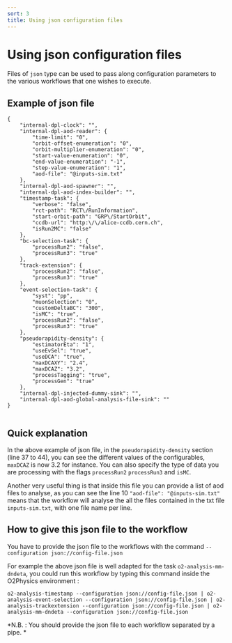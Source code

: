 ```yaml
---
sort: 3
title: Using json configuration files
---
```


# Using json configuration files

Files of `json` type can be used to pass along configuration parameters to the various workflows 
that one wishes to execute. 

## Example of json file

```json=
{
    "internal-dpl-clock": "",
    "internal-dpl-aod-reader": {
        "time-limit": "0",
        "orbit-offset-enumeration": "0",
        "orbit-multiplier-enumeration": "0",
        "start-value-enumeration": "0",
        "end-value-enumeration": "-1",
        "step-value-enumeration": "1",
        "aod-file": "@inputs-sim.txt"
    },
    "internal-dpl-aod-spawner": "",
    "internal-dpl-aod-index-builder": "",
    "timestamp-task": {
        "verbose": "false",
        "rct-path": "RCT\/RunInformation",
        "start-orbit-path": "GRP\/StartOrbit",
        "ccdb-url": "http:\/\/alice-ccdb.cern.ch",
        "isRun2MC": "false"
    },
    "bc-selection-task": {
        "processRun2": "false",
        "processRun3": "true"
    },
    "track-extension": {
        "processRun2": "false",
        "processRun3": "true"
    },
    "event-selection-task": {
        "syst": "pp",
        "muonSelection": "0",
        "customDeltaBC": "300",
        "isMC": "true",
        "processRun2": "false",
        "processRun3": "true"
    },
    "pseudorapidity-density": {
        "estimatorEta": "1",
        "useEvSel": "true",
        "useDCA": "true",
        "maxDCAXY": "2.4",
        "maxDCAZ": "3.2",
        "processTagging": "true",
        "processGen": "true"
    },
    "internal-dpl-injected-dummy-sink": "",
    "internal-dpl-aod-global-analysis-file-sink": ""
}


```

## Quick explanation 

In the above example of json file, in the `pseudorapidity-density` section (line 37 to 44), you can see the different values of the configurables, `maxDCAZ` is now 3.2 for instance. You can also specify the type of data you are processing with the flags `processRun2` `processRun3` and `isMC`. 

Another very useful thing is that inside this file you can provide a list of aod files to analyse, as you can see the line 10 `"aod-file": "@inputs-sim.txt"` means that the workflow will analyse the all the files contained in the txt file `inputs-sim.txt`, with one file name per line. 

## How to give this json file to the workflow

You have to provide the json file to the workflows with the command `--configuration json://config-file.json`

For example the above json file is well adapted for the task `o2-analysis-mm-dndeta`, you could run this workflow by typing this command inside the O2Physics environment : 

`o2-analysis-timestamp --configuration json://config-file.json | o2-analysis-event-selection --configuration json://config-file.json | o2-analysis-trackextension --configuration json://config-file.json | o2-analysis-mm-dndeta --configuration json://config-file.json`

*N.B. : You should provide the json file to each workflow separated by a pipe. *

